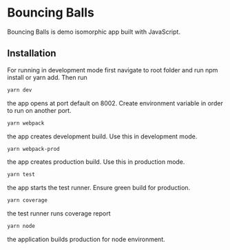 # Bouncing Balls

Bouncing Balls is demo isomorphic app built with JavaScript.

## Installation

For running in development mode first navigate to root folder and run npm install or yarn add. Then run

```bash
yarn dev
```

the app opens at port default on 8002. Create environment variable in order to run on another port.

```bash
yarn webpack
```

the app creates development build. Use this in development mode.

```bash
yarn webpack-prod
```

the app creates production build. Use this in production mode.

```bash
yarn test
```

the app starts the test runner. Ensure green build for production.

```bash
yarn coverage
```

the test runner runs coverage report

```bash
yarn node
```

the application builds production for node environment.
